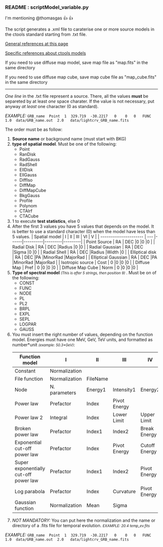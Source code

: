 ### README : scriptModel_variable.py 

I'm mentioning @thomasgas :+1: :+1:

The script generates a .xml file to caraterise one or more source models in the
ctools standard starting from .txt file.


[General references at this page](http://cta.irap.omp.eu/ctools "ctools Homepage" )

[Specific references about ctools models](http://cta.irap.omp.eu/ctools/users/user_manual/getting_started/models.html "ctools models page")

If you need to use diffuse map model, save map file as "map.fits" 
	in the same directory

If you need to use diffuse map cube, save map cube file as "map_cube.fits" 
	in the same directory	

--------------------------------------------------------------------------------

*One line* in the .txt file represent a source. There, all the values **must** be separeted
by at least *one* space charater. If the value is not necessary, put anyway *at least*
one character (0 as standard).

*EXAMPLE:*
`GRB_name  Point  1  329.719  -30.2217   0    0   0   FUNC  1.0  data/GRB_name.out  2.0   data/lightcrv_GRB_name.fits `

The order must be as follow:
<ol>

<li>  <b>Source name</b> or background name (must start with BKG) </li>

<li> <b>type of spatial model</b>. Must be one of the following: 
   <ul>
   <li>Point</li>
   <li>RanDisk</li>
   <li>RadGauss</li>
   <li>RadShell</li>
   <li>EllDisk</li>
   <li>EllGauss</li>
   <li>DiffIso</li>
   <li>DiffMap</li>
   <li>DiffMapCube</li>
   <li>BkgGauss</li>
   <li>Profile</li>
   <li>Polynom</li>
   <li>CTAIrf</li>
   <li>CTACube</li>
   </ul>
</li>
<li> 1 to execute <b>test statistics</b>, else 0 	 </li>

   <li>  
    After the first 3 values you have 5 values that depends on the model. It is better
   to use a standard character (0) when the model have less than 5 values.
   |         Spatial model  |  I   |  II  |   III    |   VI    |   V     |
   | ---------------------- |  --- |------|----------|---------|---------|
   | Point Source           | RA   | DEC  |0         |0        |0        |
   | Radial Disk            | RA   | DEC  |Radius    |0        |0        |
   | Radial Gaussian        | RA   | DEC  |Sigma     |0        |0        |
   | Radial Shell           | RA   | DEC  |Radius    |Width    |0        |
   | Elliptical disk        | RA   | DEC  |PA        |MinorRad |MajorRad |
   | Elliptical Gaussian    | RA   | DEC  |PA        |MinorRad |MajorRad |
   | Isotropic source       | Cost | 0    |0         |0        |0        |
   | Diffuse Map            | Pref | 0    |0         |0        |0        |
   | Diffuse Map Cube       | Norm | 0    |0         |0        |0        |
   </li>
<li> 
<b>Type of spectral model </b><small><i>(This is after 5 strings, then position 9) </i></small>.
   Must be on of the following:
   <ul>
      <li>CONST</li>
      <li>FUNC</li>
      <li>NODE</li>
      <li>PL</li>
      <li>PL2</li>
      <li>BRPL</li>
      <li>EXPL</li>
      <li>SEPL</li>
      <li>LOGPAR</li>
      <li>GAUSS</li>
   </ul>
</li>
   <li> 
   You must insert the right number of values, depending on the function model. Energies
   must have one MeV, GeV, TeV units, and formatted as number*unit <i><small>(example: 50.3*GeV)</i></small>:

| Function model                        | I             | II       | III         | IV           | V            |  VI |
|---------------------------------------|---------------|----------|-------------|--------------|--------------|-----|
| Constant                              | Normalization |          |             |              |              |     |
| File function                         | Normalization | FileName |             |              |              |     |
| Node                                  | N. parameters | Energy1  | Intensity1  | Energy2      | Intensity2   | ... |
| Power law                             | Prefactor     | Index    | Pivot Energy |              |             |     |
| Power law 2                           | Integral      | Index    | Lower Limit  | Upper Limit   |            |     |
| Broken power law                      | Prefactor     | Index1   | Index2      | Break Energy   |             |     |
| Exponential cut-off power law         | Prefactor     | Index    | Pivot Energy | Cutoff Energy |              |     |
| Super exponentially cut-off power law | Prefactor     | Index1   | Index2      | Pivot Energy  | Cutoff Energy |     |
| Log parabola                          | Prefactor     | Index    | Curvature   | Pivot Energy  |              |     |
| Gaussian function                     | Normalization | Mean     | Sigma       |              |              |     |

   </li>

   <li>
   <i> NOT MANDATORY:</i> You can put here the normalization and the name or directory of a .fits file for
   temporal evolution. <i><small>EXAMPLE: 20.4   temp_ev.fits</i></small>
   </li>
</ol> 	


*EXAMPLE:*
`GRB_name  Point  1  329.719  -30.2217   0    0   0   FUNC  1.0  data/GRB_name.out  2.0   data/lightcrv_GRB_name.fits `
